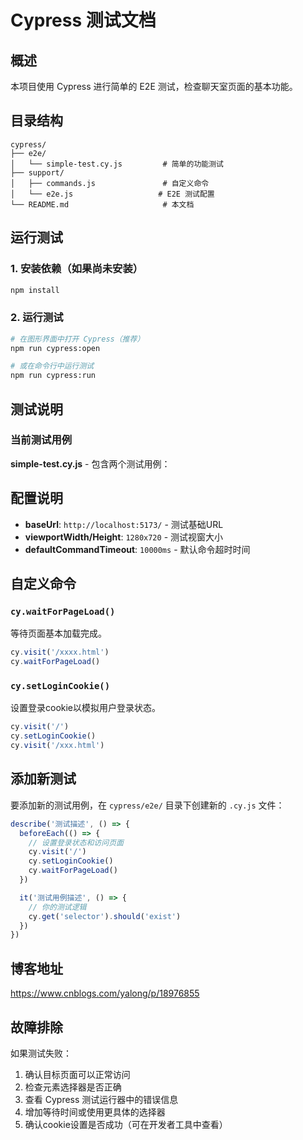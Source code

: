 # Cypress 测试文档

## 概述

本项目使用 Cypress 进行简单的 E2E 测试，检查聊天室页面的基本功能。

## 目录结构

```
cypress/
├── e2e/
│   └── simple-test.cy.js         # 简单的功能测试
├── support/
│   ├── commands.js               # 自定义命令
│   └── e2e.js                   # E2E 测试配置
└── README.md                     # 本文档
```

## 运行测试

### 1. 安装依赖（如果尚未安装）

```bash
npm install
```

### 2. 运行测试

```bash
# 在图形界面中打开 Cypress（推荐）
npm run cypress:open

# 或在命令行中运行测试
npm run cypress:run
```

## 测试说明

### 当前测试用例

**simple-test.cy.js** - 包含两个测试用例：

## 配置说明

- **baseUrl**: `http://localhost:5173/` - 测试基础URL
- **viewportWidth/Height**: `1280x720` - 测试视窗大小
- **defaultCommandTimeout**: `10000ms` - 默认命令超时时间

## 自定义命令

### `cy.waitForPageLoad()`
等待页面基本加载完成。

```javascript
cy.visit('/xxxx.html')
cy.waitForPageLoad()
```

### `cy.setLoginCookie()`
设置登录cookie以模拟用户登录状态。

```javascript
cy.visit('/')
cy.setLoginCookie()
cy.visit('/xxx.html')
```

## 添加新测试

要添加新的测试用例，在 `cypress/e2e/` 目录下创建新的 `.cy.js` 文件：

```javascript
describe('测试描述', () => {
  beforeEach(() => {
    // 设置登录状态和访问页面
    cy.visit('/')
    cy.setLoginCookie()
    cy.waitForPageLoad()
  })

  it('测试用例描述', () => {
    // 你的测试逻辑
    cy.get('selector').should('exist')
  })
})
```
## 博客地址
https://www.cnblogs.com/yalong/p/18976855

## 故障排除

如果测试失败：
1. 确认目标页面可以正常访问
2. 检查元素选择器是否正确
3. 查看 Cypress 测试运行器中的错误信息
4. 增加等待时间或使用更具体的选择器
5. 确认cookie设置是否成功（可在开发者工具中查看） 
